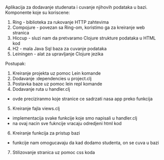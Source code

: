 Aplikacija za dodavanje studenata i cuvanje njihovih podataka u bazi.
Komponente koje su koriscene:
1. Ring - biblioteka za rukovanje HTTP zahtevima
2. Compojure - povezan sa Ring-om, koristimo ga za kreiranje web stranica
3. Hiccup -  sluzi nam da pretvaramo Clojure strukture podataka u HTML kod
4. H2 - mala Java Sql baza za cuvanje podataka
5. Leiningen - alat za upravljanje Clojure jezika

Postupak:
1. Kreiranje projekta uz pomoc Lein komande
2. Dodavanje :dependencies u project.clj
3. Postavka baze uz pomoc lein repl komande
4. Dodavanje ruta u handler.clj
* ovde preciziranmo koje stranice ce sadrzati nasa app preko funkcija
5. Kreiranje fajla views.clj
* implementacija svake funkcije koje smo napisali u handler.clj
* na ovaj nacin sve fukncije vracaju odredjeni html kod
6. Kreiranje funkcija za pristup bazi
* funkcije nam omogucavaju da kad dodamo studenta, on se cuva u bazi
7. Stilizovanje stranica uz pomoc css koda
